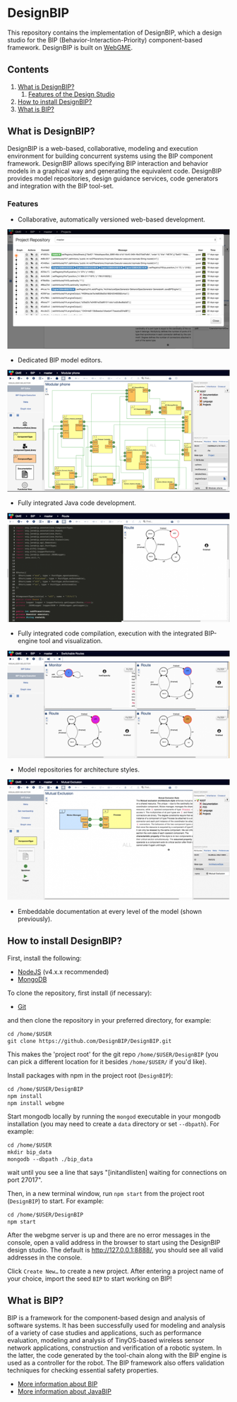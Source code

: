 # DesignBIP 

This repository contains the implementation of DesignBIP, which a design studio for the BIP (Behavior-Interaction-Priority) component-based framework. DesignBIP is built on [WebGME](http://github.com/webgme/webgme). 

## Contents
1. [What is DesignBIP?](#what-is-designbip)
    1. [Features of the Design Studio](#features)
2. [How to install DesignBIP?](#how-to-install-designbip)
3. [What is BIP?](#what-is-bip)

## What is DesignBIP?
DesignBIP is a web-based, collaborative, modeling and execution environment for building concurrent systems using the BIP component framework. DesignBIP allows specifying BIP interaction and behavior models in a graphical way and generating the equivalent code. DesignBIP provides model repositories, design guidance services, code generators and integration with the BIP tool-set.

### Features

* Collaborative, automatically versioned web-based development.

![Project history view with branching and tagging](./img/S1.png)

* Dedicated BIP model editors.

![BIP model editors](./img/S2.png)

* Fully integrated Java code development.

![Java development](./img/S3.png)

* Fully integrated code compilation, execution with the integrated BIP-engine tool and visualization.

![BIP-engine integration](./img/S4.png)

* Model repositories for architecture styles.

![Architecture Styles](./img/S5.png)

* Embeddable documentation at every level of the model (shown previously).

## How to install DesignBIP?
First, install the following:
- [NodeJS](https://nodejs.org/en/download/) (v4.x.x recommended)
- [MongoDB](https://www.mongodb.com/download-center#production)

To clone the repository, first install (if necessary):
- [Git](https://git-scm.com/downloads)

and then clone the repository in your preferred directory, for example:
```
cd /home/$USER
git clone https://github.com/DesignBIP/DesignBIP.git
```
This makes the 'project root' for the git repo `/home/$USER/DesignBIP` (you can pick a different location for it besides `/home/$USER/` if you'd like).

Install packages with npm in the project root (`DesignBIP`):
```
cd /home/$USER/DesignBIP
npm install
npm install webgme
```
Start mongodb locally by running the `mongod` executable in your mongodb installation (you may need to create a `data` directory or set `--dbpath`). For example:
```
cd /home/$USER
mkdir bip_data
mongodb --dbpath ./bip_data
```
wait until you see a line that says "[initandlisten] waiting for connections on port 27017".

Then, in a new terminal window, run `npm start` from the project root (`DesignBIP`) to start. For example:
```
cd /home/$USER/DesignBIP
npm start
```
After the webgme server is up and there are no error messages in the console, open a valid address in the browser to start using the DesignBIP design studio. The default is http://127.0.0.1:8888/, you should see all valid addresses in the console.

Click `Create New…` to create a new project.
After entering a project name of your choice, import the seed `BIP` to start working on BIP!

## What is BIP?
BIP is a framework for the component-based design and analysis of software systems. It has been successfully used for modeling and analysis of a variety of case studies and applications, such as performance evaluation, modeling and analysis of TinyOS-based wireless sensor network applications, construction and verification of a robotic system. In the latter, the code generated by the tool-chain along with the BIP engine is used as a controller for the robot. The BIP framework also offers validation techniques for checking essential safety properties.

* [More information about BIP](http://www-verimag.imag.fr/Rigorous-Design-of-Component-Based.html)
* [More information about JavaBIP](http://onlinelibrary.wiley.com/doi/10.1002/spe.2495/abstract)



